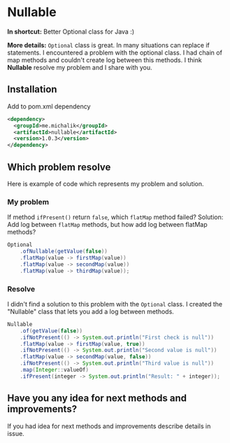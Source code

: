 # Nullable

**In shortcut:** Better Optional class for Java :) 

**More details:** `Optional` class is great. In many situations can replace if statements.
I encountered a problem with the optional class. I had chain of map methods and couldn't create log between this methods.
I think **Nullable** resolve my problem and I share with you.


## Installation
Add to pom.xml dependency

```xml
<dependency>
  <groupId>me.michalik</groupId>
  <artifactId>nullable</artifactId>
  <version>1.0.3</version>
</dependency>
```

## Which problem resolve
Here is example of code which represents my problem and solution.

### My problem
If method `ifPresent()` return `false`, which `flatMap` method failed? Solution: Add log between `flatMap` methods, but 
how add log between flatMap methods?

```java
Optional
    .ofNullable(getValue(false))
    .flatMap(value -> firstMap(value))
    .flatMap(value -> secondMap(value))
    .flatMap(value -> thirdMap(value));
```

### Resolve
I didn't find a solution to this problem with the `Optional` class.
I created the "Nullable" class that lets you add a log between methods. 

```java
Nullable
    .of(getValue(false))
    .ifNotPresent(() -> System.out.println("First check is null"))
    .flatMap(value -> firstMap(value, true))
    .ifNotPresent(() -> System.out.println("Second value is null"))
    .flatMap(value -> secondMap(value, false))
    .ifNotPresent(() -> System.out.println("Third value is null"))
    .map(Integer::valueOf)
    .ifPresent(integer -> System.out.println("Result: " + integer));
```

## Have you any idea for next methods and improvements? 
If you had idea for next methods and improvements describe details in issue.
